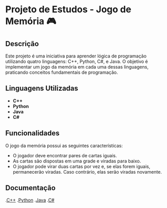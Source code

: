 # Projeto de Estudos - Jogo de Memória 🎮

## Descrição
Este projeto é uma iniciativa para aprender lógica de programação utilizando quatro linguagens: C++, Python, C#, e Java. O objetivo é implementar um jogo da memória em cada uma dessas linguagens, praticando conceitos fundamentais de programação.

## Linguagens Utilizadas
- **C++**
- **Python**
- **Java**
- **C#**

## Funcionalidades
O jogo da memória possui as seguintes características:
- O jogador deve encontrar pares de cartas iguais.
- As cartas são dispostas em uma grade e viradas para baixo.
- O jogador pode virar duas cartas por vez e, se elas forem iguais, permanecerão viradas. Caso contrário, elas serão viradas novamente.

## Documentação 
.[C++](https://en.cppreference.com/w/)
.[Python](https://docs.python.org/3/)
.[Java](https://docs.oracle.com/javase/8/docs/api/)
.[C#](https://docs.microsoft.com/dotnet/csharp/)
